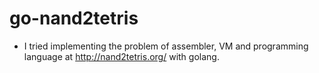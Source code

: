 # go-nand2tetris

* I tried implementing the problem of assembler, VM and programming language at http://nand2tetris.org/ with golang.

